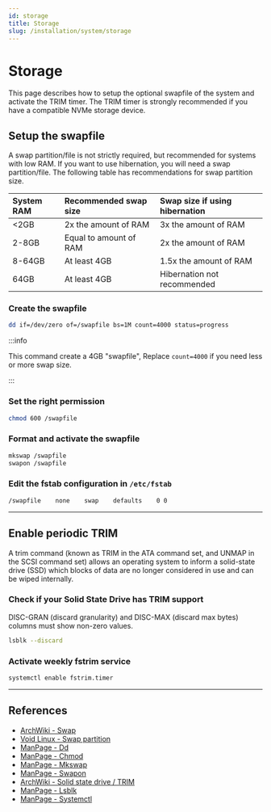 ```yaml
---
id: storage
title: Storage
slug: /installation/system/storage
---
```


# Storage

This page describes how to setup the optional swapfile of the system and activate the TRIM timer. The TRIM timer is strongly recommended if you have a compatible NVMe storage device.

## Setup the swapfile

A swap partition/file is not strictly required, but recommended for systems with low RAM. If you want to use hibernation, you will need a swap partition/file. The following table has recommendations for swap partition size.

| System RAM | Recommended swap size  | Swap size if using hibernation |
| :--------- | :--------------------- | :----------------------------- |
| <2GB       | 2x the amount of RAM   | 3x the amount of RAM           |
| 2-8GB      | Equal to amount of RAM | 2x the amount of RAM           |
| 8-64GB     | At least 4GB           | 1.5x the amount of RAM         |
| 64GB       | At least 4GB           | Hibernation not recommended    |

### Create the swapfile

``` bash
dd if=/dev/zero of=/swapfile bs=1M count=4000 status=progress
```

:::info

This command create a 4GB "swapfile", Replace `count=4000` if you need less or more swap size.

:::

### Set the right permission

``` bash
chmod 600 /swapfile
```

### Format and activate the swapfile

``` bash
mkswap /swapfile
swapon /swapfile
```

### Edit the fstab configuration in `/etc/fstab`

``` bash
/swapfile    none    swap    defaults    0 0
```

---

## Enable periodic TRIM

A trim command (known as TRIM in the ATA command set, and UNMAP in the SCSI command set) allows an operating system to inform a solid-state drive (SSD) which blocks of data are no longer considered in use and can be wiped internally.

### Check if your Solid State Drive has TRIM support

DISC-GRAN (discard granularity) and DISC-MAX (discard max bytes) columns must show non-zero values.

``` bash
lsblk --discard
```

### Activate weekly fstrim service

``` bash
systemctl enable fstrim.timer
```

---

## References

- [ArchWiki - Swap](https://wiki.archlinux.org/index.php/Swap#Swap_file)
- [Void Linux - Swap partition](https://docs.voidlinux.org/installation/live-images/partitions.html)
- [ManPage - Dd](https://jlk.fjfi.cvut.cz/arch/manpages/man/core/coreutils/dd.1.en)
- [ManPage - Chmod](https://jlk.fjfi.cvut.cz/arch/manpages/man/core/coreutils/chmod.1.en)
- [ManPage - Mkswap](https://jlk.fjfi.cvut.cz/arch/manpages/man/core/util-linux/mkswap.8.en)
- [ManPage - Swapon](https://jlk.fjfi.cvut.cz/arch/manpages/man/core/man-pages/swapon.2.en)
- [ArchWiki - Solid state drive / TRIM](https://wiki.archlinux.org/index.php/Solid_state_drive#TRIM)
- [ManPage - Lsblk](https://jlk.fjfi.cvut.cz/arch/manpages/man/core/util-linux/lsblk.8.en)
- [ManPage - Systemctl](https://jlk.fjfi.cvut.cz/arch/manpages/man/core/systemd/systemctl.1.en)